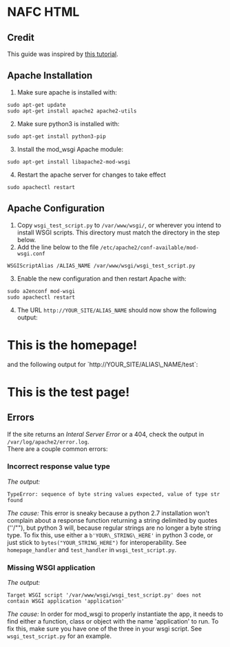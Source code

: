 # NAFC HTML
## Credit
This guide was inspired by [this tutorial](https://tecadmin.net/install-apache-mod-wsgi-on-ubuntu-18-04-bionic/).

## Apache Installation

1. Make sure apache is installed with:
```
sudo apt-get update
sudo apt-get install apache2 apache2-utils
```

2. Make sure python3 is installed with:
```
sudo apt-get install python3-pip
```

3. Install the mod\_wsgi Apache module:
```
sudo apt-get install libapache2-mod-wsgi
```

4. Restart the apache server for changes to take effect
```
sudo apachectl restart
```

## Apache Configuration
1. Copy `wsgi_test_script.py` to `/var/www/wsgi/`, or wherever you intend to install WSGI scripts. This directory must match the directory in the step below.
2. Add the line below to the file `/etc/apache2/conf-available/mod-wsgi.conf`
```
WSGIScriptAlias /ALIAS_NAME /var/www/wsgi/wsgi_test_script.py
```

3. Enable the new configuration and then restart Apache with:
```
sudo a2enconf mod-wsgi
sudo apachectl restart
```

4. The URL `http://YOUR_SITE/ALIAS_NAME` should now show the following output: 
<h1>This is the homepage!</h1>
and the following output for `http://YOUR_SITE/ALIAS\_NAME/test`:
<h1>This is the test page!</h1>

## Errors
If the site returns an *Interal Server Error* or a 404, check the output in `/var/log/apache2/error.log`.  
There are a couple common errors:
### Incorrect response value type
*The output:*
```
TypeError: sequence of byte string values expected, value of type str found
```
*The cause:*
This error is sneaky because a python 2.7 installation won't complain about a response function returning a string delimited by quotes (''/""), but python 3 will, because regular strings are no longer a byte string type. To fix this, use either a `b'YOUR\_STRING\_HERE'` in python 3 code, or just stick to `bytes("YOUR_STRING_HERE")` for interoperability. See `homepage_handler` and `test_handler` in `wsgi_test_script.py`.

### Missing WSGI application
*The output:*
```
Target WSGI script '/var/www/wsgi/wsgi_test_script.py' does not contain WSGI application 'application'
```
*The cause:*
In order for mod\_wsgi to properly instantiate the app, it needs to find either a function, class or object with the name 'application' to run. To fix this, make sure you have one of the three in your wsgi script. See `wsgi_test_script.py` for an example.
